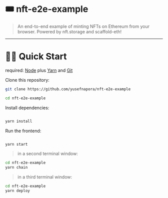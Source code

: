 # 🎟 nft-e2e-example

> An end-to-end example of minting NFTs on Ethereum from your browser. Powered by nft.storage and scaffold-eth!

---

# 🏃‍♀️ Quick Start

required: [Node](https://nodejs.org/dist/latest-v12.x/) plus [Yarn](https://classic.yarnpkg.com/en/docs/install/) and [Git](https://git-scm.com/downloads)

Clone this repository:

```bash
git clone https://github.com/yusefnapora/nft-e2e-example

cd nft-e2e-example
```

Install dependencies:

```bash

yarn install

```

Run the frontend:

```bash

yarn start

```

> in a second terminal window:

```bash
cd nft-e2e-example
yarn chain

```

> in a third terminal window:

```bash
cd nft-e2e-example
yarn deploy

```

